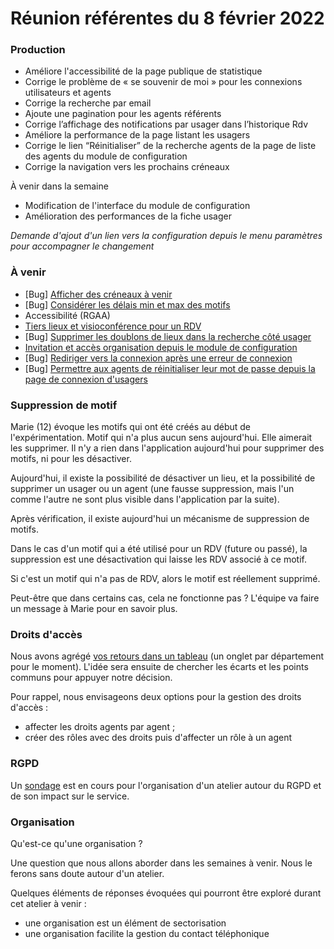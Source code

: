 # Réunion référentes du 8 février 2022

### Production

* Améliore l'accessibilité de la page publique de statistique
* Corrige le problème de « se souvenir de moi » pour les connexions utilisateurs et agents
* Corrige la recherche par email
* Ajoute une pagination pour les agents référents
* Corrige l’affichage des notifications par usager dans l’historique Rdv
* Améliore la performance de la page listant les usagers
* Corrige le lien “Réinitialiser” de la recherche agents de la page de liste des agents du module de configuration
* Corrige la navigation vers les prochains créneaux

À venir dans la semaine

* Modification de l'interface du module de configuration
* Amélioration des performances de la fiche usager

_Demande d'ajout d'un lien vers la configuration depuis le menu paramètres pour accompagner le changement_

### À venir

* \[Bug] [Afficher des créneaux à venir](https://github.com/betagouv/rdv-solidarites.fr/issues/2013)
* \[Bug] [Considérer les délais min et max des motifs](https://github.com/betagouv/rdv-solidarites.fr/issues/2005)
* Accessibilité (RGAA)
* [Tiers lieux et visioconférence pour un RDV](https://github.com/betagouv/rdv-solidarites.fr/issues/1639)
* \[Bug] [Supprimer les doublons de lieux dans la recherche côté usager](https://github.com/betagouv/rdv-solidarites.fr/issues/1955)
* [Invitation et accès organisation depuis le module de configuration](https://github.com/betagouv/rdv-solidarites.fr/issues/2032)
* \[Bug] [Rediriger vers la connexion après une erreur de connexion](https://github.com/betagouv/rdv-solidarites.fr/issues/2029)
* \[Bug] [Permettre aux agents de réinitialiser leur mot de passe depuis la page de connexion d'usagers](https://github.com/betagouv/rdv-solidarites.fr/issues/1614)

### Suppression de motif

Marie (12) évoque les motifs qui ont été créés au début de l'expérimentation. Motif qui n'a plus aucun sens aujourd'hui. Elle aimerait les supprimer. Il n'y a rien dans l'application aujourd'hui pour supprimer des motifs, ni pour les désactiver.

Aujourd'hui, il existe la possibilité de désactiver un lieu, et la possibilité de supprimer un usager ou un agent (une fausse suppression, mais l'un comme l'autre ne sont plus visible dans l'application par la suite).

Après vérification, il existe aujourd'hui un mécanisme de suppression de motifs.

Dans le cas d'un motif qui a été utilisé pour un RDV (future ou passé), la suppression est une désactivation qui laisse les RDV associé à ce motif.

Si c'est un motif qui n'a pas de RDV, alors le motif est réellement supprimé.

Peut-être que dans certains cas, cela ne fonctionne pas ? L'équipe va faire un message à Marie pour en savoir plus.

### Droits d'accès

Nous avons agrégé [vos retours dans un tableau](https://docs.google.com/spreadsheets/d/1eT1M7N4nHDS8a11Q0ZKpUMqcPZ2K-AgabLJ3kUA6PeQ/edit?usp=drive\_web\&ouid=105077925985295860964) (un onglet par département pour le moment). L'idée sera ensuite de chercher les écarts et les points communs pour appuyer notre décision.

Pour rappel, nous envisageons deux options pour la gestion des droits d'accès :

* affecter les droits agents par agent ;
* créer des rôles avec des droits puis d'affecter un rôle à un agent

### RGPD

Un [sondage](https://framadate.org/4uBeGYeXP5gKFgaG) est en cours pour l'organisation d'un atelier autour du RGPD et de son impact sur le service.

### Organisation

Qu'est-ce qu'une organisation ?

Une question que nous allons aborder dans les semaines à venir. Nous le ferons sans doute autour d'un atelier.

Quelques éléments de réponses évoquées qui pourront être exploré durant cet atelier à venir :

* une organisation est un élément de sectorisation
* une organisation facilite la gestion du contact téléphonique
